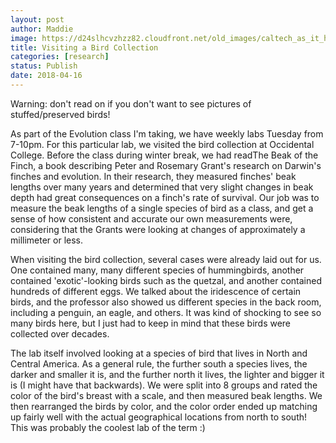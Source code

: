 ```yaml
---
layout: post
author: Maddie
image: https://d24slhcvzhzz82.cloudfront.net/old_images/caltech_as_it_happens/6a0105349b8251970b01b8d2e8dbf4970c.jpg
title: Visiting a Bird Collection
categories: [research]
status: Publish
date: 2018-04-16
---
```



Warning: don't read on if you don't want to see pictures of stuffed/preserved birds!

As part of the Evolution class I'm taking, we have weekly labs Tuesday from 7-10pm. For this particular lab, we visited the bird collection at Occidental College. Before the class during winter break, we had readThe Beak of the Finch, a book describing Peter and Rosemary Grant's research on Darwin's finches and evolution. In their research, they measured finches' beak lengths over many years and determined that very slight changes in beak depth had great consequences on a finch's rate of survival. Our job was to measure the beak lengths of a single species of bird as a class, and get a sense of how consistent and accurate our own measurements were, considering that the Grants were looking at changes of approximately a millimeter or less.

When visiting the bird collection, several cases were already laid out for us. One contained many, many different species of hummingbirds, another contained 'exotic'-looking birds such as the quetzal, and another contained hundreds of different eggs. We talked about the iridescence of certain birds, and the professor also showed us different species in the back room, including a penguin, an eagle, and others. It was kind of shocking to see so many birds here, but I just had to keep in mind that these birds were collected over decades.

The lab itself involved looking at a species of bird that lives in North and Central America. As a general rule, the further south a species lives, the darker and smaller it is, and the further north it lives, the lighter and bigger it is (I might have that backwards). We were split into 8 groups and rated the color of the bird's breast with a scale, and then measured beak lengths. We then rearranged the birds by color, and the color order ended up matching up fairly well with the actual geographical locations from north to south! This was probably the coolest lab of the term :)

